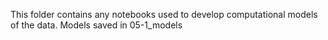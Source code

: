 This folder contains any notebooks used to develop computational models of the data.
Models saved in 05-1_models
